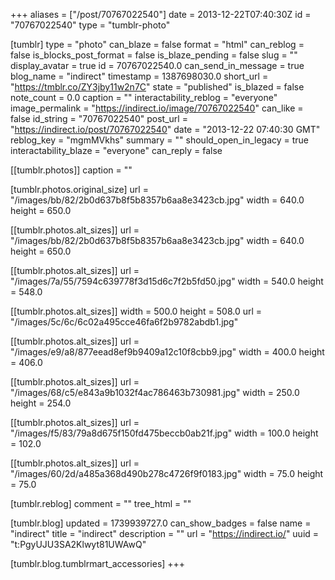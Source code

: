 +++
aliases = ["/post/70767022540"]
date = 2013-12-22T07:40:30Z
id = "70767022540"
type = "tumblr-photo"

[tumblr]
type = "photo"
can_blaze = false
format = "html"
can_reblog = false
is_blocks_post_format = false
is_blaze_pending = false
slug = ""
display_avatar = true
id = 70767022540.0
can_send_in_message = true
blog_name = "indirect"
timestamp = 1387698030.0
short_url = "https://tmblr.co/ZY3jby11w2n7C"
state = "published"
is_blazed = false
note_count = 0.0
caption = ""
interactability_reblog = "everyone"
image_permalink = "https://indirect.io/image/70767022540"
can_like = false
id_string = "70767022540"
post_url = "https://indirect.io/post/70767022540"
date = "2013-12-22 07:40:30 GMT"
reblog_key = "mgmMVkhs"
summary = ""
should_open_in_legacy = true
interactability_blaze = "everyone"
can_reply = false

[[tumblr.photos]]
caption = ""

[tumblr.photos.original_size]
url = "/images/bb/82/2b0d637b8f5b8357b6aa8e3423cb.jpg"
width = 640.0
height = 650.0

[[tumblr.photos.alt_sizes]]
url = "/images/bb/82/2b0d637b8f5b8357b6aa8e3423cb.jpg"
width = 640.0
height = 650.0

[[tumblr.photos.alt_sizes]]
url = "/images/7a/55/7594c639778f3d15d6c7f2b5fd50.jpg"
width = 540.0
height = 548.0

[[tumblr.photos.alt_sizes]]
width = 500.0
height = 508.0
url = "/images/5c/6c/6c02a495cce46fa6f2b9782abdb1.jpg"

[[tumblr.photos.alt_sizes]]
url = "/images/e9/a8/877eead8ef9b9409a12c10f8cbb9.jpg"
width = 400.0
height = 406.0

[[tumblr.photos.alt_sizes]]
url = "/images/68/c5/e843a9b1032f4ac786463b730981.jpg"
width = 250.0
height = 254.0

[[tumblr.photos.alt_sizes]]
url = "/images/f5/83/79a8d675f150fd475beccb0ab21f.jpg"
width = 100.0
height = 102.0

[[tumblr.photos.alt_sizes]]
url = "/images/60/2d/a485a368d490b278c4726f9f0183.jpg"
width = 75.0
height = 75.0

[tumblr.reblog]
comment = ""
tree_html = ""

[tumblr.blog]
updated = 1739939727.0
can_show_badges = false
name = "indirect"
title = "indirect"
description = ""
url = "https://indirect.io/"
uuid = "t:PgyUJU3SA2Klwyt81UWAwQ"

[tumblr.blog.tumblrmart_accessories]
+++

